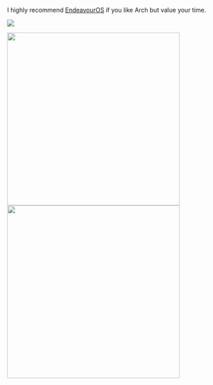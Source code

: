 I highly recommend [EndeavourOS](https://endeavouros.com/) if you like Arch but value your time.

<p>
  <img src="https://user-images.githubusercontent.com/10475262/135364998-637d8829-6b19-4fe5-b1cb-b2ee641a912a.png" /> 
</p>

<p>
  <img width="400" src="https://user-images.githubusercontent.com/10475262/135365310-a78c4a0b-b053-4aaa-a034-589a9b1ecceb.png" /> 
  <img width="400" src="https://user-images.githubusercontent.com/10475262/162006606-d012a34a-4a64-4430-b71e-ccddf45552aa.png" />
</p>
